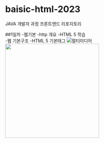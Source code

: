 # baisic-html-2023
JAVA 개발자 과정 프론트앤드 리포지토리

##1일차
-웹기본
    -http 개요
-HTML 5 학습   
    -웹 기본구조
    -HTML 5 기본태그
![멀티미디어](https://raw.githubusercontent.com/seong-ju/basic-html-2023/main/DAY01/Image/day01.png)
<img src ="https://raw.githubusercontent.com/seong-ju/basic-html-2023/main/DAY01/Image/day01.png" width ="300">
